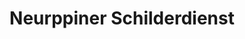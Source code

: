 ---
title: "Neurppiner Schilderdienst"
url: /neuruppin/neurppiner-schilderdienst/
shop: Allgemein
---